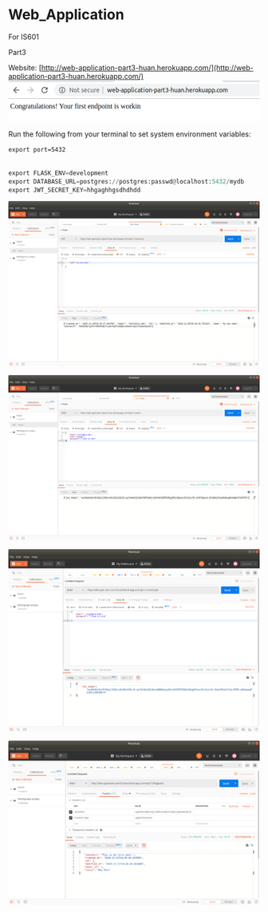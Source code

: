 # Web_Application
For IS601

Part3

Website: [http://web-application-part3-huan.herokuapp.com/](http://web-application-part3-huan.herokuapp.com/)
![](screenshots/part3_1.png)


Run the following from your terminal to set system environment variables:

```
export port=5432
```

```python

export FLASK_ENV=development
export DATABASE_URL=postgres://postgres:passwd@localhost:5432/mydb
export JWT_SECRET_KEY=hhgaghhgsdhdhdd

```

![](screenshots/put.png)


![](screenshots/post.png)

![](screenshots/login.png)

![](screenshots/newblog.png)
